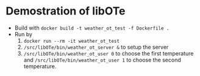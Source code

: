 # Demostration of libOTe

- Build with `docker build -t weather_ot_test -f Dockerfile .`
- Run by
    1. `docker run --rm -it weather_ot_test`
    2. `/src/libOTe/bin/weather_ot_server &` to setup the server
    3. `/src/libOTe/bin/weather_ot_user 0` to choose the first temperature and `/src/libOTe/bin/weather_ot_user 1` to
       choose the second temperature.

